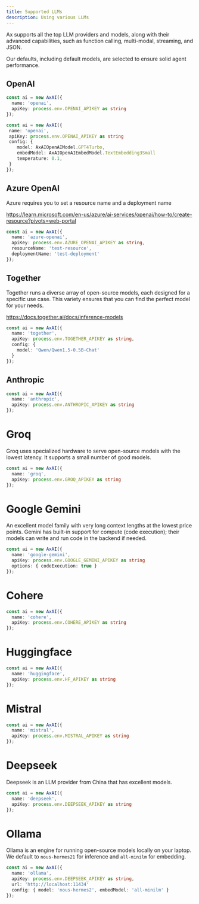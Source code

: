 ```yaml
---
title: Supported LLMs
description: Using various LLMs
---
```


Ax supports all the top LLM providers and models, along with their advanced capabilities, such as function calling, multi-modal, streaming, and JSON.

Our defaults, including default models, are selected to ensure solid agent performance.

## OpenAI

```typescript title="Use defaults"
const ai = new AxAI({
  name: 'openai',
  apiKey: process.env.OPENAI_APIKEY as string
});
```

```typescript title="Customized"
const ai = new AxAI({
 name: 'openai',
 apiKey: process.env.OPENAI_APIKEY as string
 config: {
    model: AxAIOpenAIModel.GPT4Turbo,
    embedModel: AxAIOpenAIEmbedModel.TextEmbedding3Small
    temperature: 0.1,
 }
});
```

## Azure OpenAI

Azure requires you to set a resource name and a deployment name

https://learn.microsoft.com/en-us/azure/ai-services/openai/how-to/create-resource?pivots=web-portal

```typescript title="Use defaults"
const ai = new AxAI({
  name: 'azure-openai',
  apiKey: process.env.AZURE_OPENAI_APIKEY as string,
  resourceName: 'test-resource',
  deploymentName: 'test-deployment'
});
```

## Together

Together runs a diverse array of open-source models, each designed for a specific use case. This variety ensures that you can find the perfect model for your needs.

https://docs.together.ai/docs/inference-models

```typescript title="With custom models"
const ai = new AxAI({
  name: 'together',
  apiKey: process.env.TOGETHER_APIKEY as string,
  config: {
    model: 'Qwen/Qwen1.5-0.5B-Chat'
  }
});
```

## Anthropic

```typescript title="Use defaults"
const ai = new AxAI({
  name: 'anthropic',
  apiKey: process.env.ANTHROPIC_APIKEY as string
});
```

# Groq

Groq uses specialized hardware to serve open-source models with the lowest latency. It supports a small number of good models.

```typescript title="Use defaults"
const ai = new AxAI({
  name: 'groq',
  apiKey: process.env.GROQ_APIKEY as string
});
```

# Google Gemini

An excellent model family with very long context lengths at the lowest price points. Gemini has built-in support for compute (code execution); their models can write and run code in the backend if needed.

```typescript title="Use defaults, enable code execution"
const ai = new AxAI({
  name: 'google-gemini',
  apiKey: process.env.GOOGLE_GEMINI_APIKEY as string
  options: { codeExecution: true }
});
```

# Cohere

```typescript title="Use defaults"
const ai = new AxAI({
  name: 'cohere',
  apiKey: process.env.COHERE_APIKEY as string
});
```

# Huggingface

```typescript title="Use defaults"
const ai = new AxAI({
  name: 'huggingface',
  apiKey: process.env.HF_APIKEY as string
});
```

# Mistral

```typescript title="Use defaults"
const ai = new AxAI({
  name: 'mistral',
  apiKey: process.env.MISTRAL_APIKEY as string
});
```

# Deepseek

Deepseek is an LLM provider from China that has excellent models.

```typescript title="Use defaults"
const ai = new AxAI({
  name: 'deepseek',
  apiKey: process.env.DEEPSEEK_APIKEY as string
});
```

# Ollama

Ollama is an engine for running open-source models locally on your laptop. We default to `nous-hermes21` for inference and `all-minilm` for embedding.

```typescript title="Use defaults"
const ai = new AxAI({
  name: 'ollama',
  apiKey: process.env.DEEPSEEK_APIKEY as string,
  url: 'http://localhost:11434'
  config: { model: 'nous-hermes2', embedModel: 'all-minilm' }
});
```
